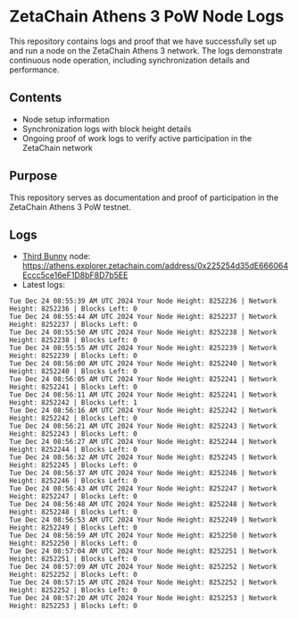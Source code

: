# ZetaChain Athens 3 PoW Node Logs
This repository contains logs and proof that we have successfully set up and run a node on the ZetaChain Athens 3 network. The logs demonstrate continuous node operation, including synchronization details and performance.

## Contents
- Node setup information
- Synchronization logs with block height details
- Ongoing proof of work logs to verify active participation in the ZetaChain network

## Purpose
This repository serves as documentation and proof of participation in the ZetaChain Athens 3 PoW testnet.

## Logs

- [Third Bunny](https://thirdbunny.xyz/) node: https://athens.explorer.zetachain.com/address/0x225254d35dE666064Eccc5ce16eF1D8bF8D7b5EE
- Latest logs:
```
Tue Dec 24 08:55:39 AM UTC 2024 Your Node Height: 8252236 | Network Height: 8252236 | Blocks Left: 0
Tue Dec 24 08:55:44 AM UTC 2024 Your Node Height: 8252237 | Network Height: 8252237 | Blocks Left: 0
Tue Dec 24 08:55:50 AM UTC 2024 Your Node Height: 8252238 | Network Height: 8252238 | Blocks Left: 0
Tue Dec 24 08:55:55 AM UTC 2024 Your Node Height: 8252239 | Network Height: 8252239 | Blocks Left: 0
Tue Dec 24 08:56:00 AM UTC 2024 Your Node Height: 8252240 | Network Height: 8252240 | Blocks Left: 0
Tue Dec 24 08:56:05 AM UTC 2024 Your Node Height: 8252241 | Network Height: 8252241 | Blocks Left: 0
Tue Dec 24 08:56:11 AM UTC 2024 Your Node Height: 8252241 | Network Height: 8252242 | Blocks Left: 1
Tue Dec 24 08:56:16 AM UTC 2024 Your Node Height: 8252242 | Network Height: 8252242 | Blocks Left: 0
Tue Dec 24 08:56:21 AM UTC 2024 Your Node Height: 8252243 | Network Height: 8252243 | Blocks Left: 0
Tue Dec 24 08:56:27 AM UTC 2024 Your Node Height: 8252244 | Network Height: 8252244 | Blocks Left: 0
Tue Dec 24 08:56:32 AM UTC 2024 Your Node Height: 8252245 | Network Height: 8252245 | Blocks Left: 0
Tue Dec 24 08:56:37 AM UTC 2024 Your Node Height: 8252246 | Network Height: 8252246 | Blocks Left: 0
Tue Dec 24 08:56:43 AM UTC 2024 Your Node Height: 8252247 | Network Height: 8252247 | Blocks Left: 0
Tue Dec 24 08:56:48 AM UTC 2024 Your Node Height: 8252248 | Network Height: 8252248 | Blocks Left: 0
Tue Dec 24 08:56:53 AM UTC 2024 Your Node Height: 8252249 | Network Height: 8252249 | Blocks Left: 0
Tue Dec 24 08:56:59 AM UTC 2024 Your Node Height: 8252250 | Network Height: 8252250 | Blocks Left: 0
Tue Dec 24 08:57:04 AM UTC 2024 Your Node Height: 8252251 | Network Height: 8252251 | Blocks Left: 0
Tue Dec 24 08:57:09 AM UTC 2024 Your Node Height: 8252252 | Network Height: 8252252 | Blocks Left: 0
Tue Dec 24 08:57:15 AM UTC 2024 Your Node Height: 8252252 | Network Height: 8252252 | Blocks Left: 0
Tue Dec 24 08:57:20 AM UTC 2024 Your Node Height: 8252253 | Network Height: 8252253 | Blocks Left: 0
```
